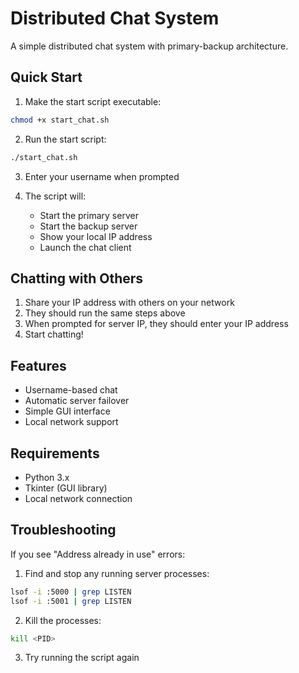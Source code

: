 # Distributed Chat System

A simple distributed chat system with primary-backup architecture.

## Quick Start

1. Make the start script executable:
```bash
chmod +x start_chat.sh
```

2. Run the start script:
```bash
./start_chat.sh
```

3. Enter your username when prompted

4. The script will:
   - Start the primary server
   - Start the backup server
   - Show your local IP address
   - Launch the chat client

## Chatting with Others

1. Share your IP address with others on your network
2. They should run the same steps above
3. When prompted for server IP, they should enter your IP address
4. Start chatting!

## Features

- Username-based chat
- Automatic server failover
- Simple GUI interface
- Local network support

## Requirements

- Python 3.x
- Tkinter (GUI library)
- Local network connection

## Troubleshooting

If you see "Address already in use" errors:
1. Find and stop any running server processes:
```bash
lsof -i :5000 | grep LISTEN
lsof -i :5001 | grep LISTEN
```
2. Kill the processes:
```bash
kill <PID>
```
3. Try running the script again 